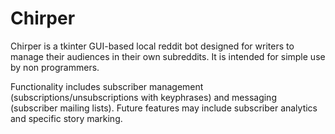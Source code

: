 # Chirper

Chirper is a tkinter GUI-based local reddit bot designed for writers to manage their audiences in their own subreddits. It is intended for simple use by non programmers.

Functionality includes subscriber management (subscriptions/unsubscriptions with keyphrases) and messaging (subscriber mailing lists). Future features may include subscriber analytics and specific story marking.
